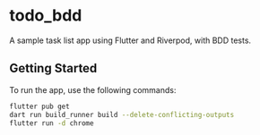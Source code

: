 # todo_bdd

A sample task list app using Flutter and Riverpod, with BDD tests.

## Getting Started

To run the app, use the following commands:

```sh
flutter pub get
dart run build_runner build --delete-conflicting-outputs
flutter run -d chrome
```